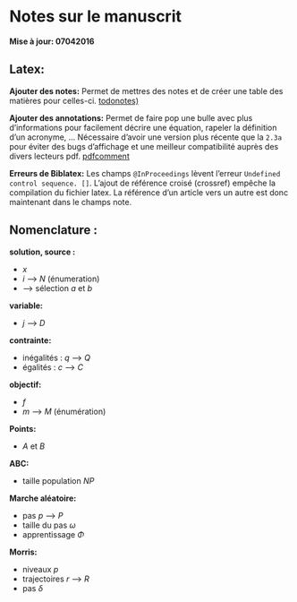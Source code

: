 # Notes sur le manuscrit

**Mise à jour: 07042016**


## Latex:

**Ajouter des notes:**
Permet de mettres des notes et de créer une table des matières pour celles-ci.
[todonotes)](http://ctan.org/pkg/todonotes)

**Ajouter des annotations:**
Permet de faire pop une bulle avec plus d’informations pour facilement décrire
une équation, rapeler la définition d’un acronyme, ...
Nécessaire d’avoir une version plus récente que la `2.3a` pour éviter des bugs
d’affichage et une meilleur compatibilité auprès des divers lecteurs pdf.
[pdfcomment](http://www.ctan.org/pkg/pdfcomment)

**Erreurs de Biblatex:**
Les champs `@InProceedings` lèvent l’erreur `Undefined control sequence. []`.
L’ajout de référence croisé (crossref) empêche la compilation du fichier latex.
La référence d’un article vers un autre est donc maintenant dans le champs note.



## Nomenclature :

**solution, source :**

  - $x$
  - $i$ --> $N$ (énumeration)
  - --> sélection $a$ et $b$


**variable:**

  - $j$ --> $D$


**contrainte:**

  - inégalités : $q$ --> $Q$
  - égalités : $c$ --> $C$


**objectif:**

  - $f$
  - $m$ --> $M$ (énumération)


**Points:**

  - $A$ et $B$

**ABC:**

  - taille population $NP$

**Marche aléatoire:**

  - pas $p$ --> $P$
  - taille du pas $\omega$
  - apprentissage $\Phi$

**Morris:**

  - niveaux $p$
  - trajectoires $r$  --> $R$
  - pas $\delta$
